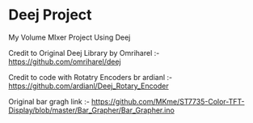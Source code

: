 # Deej Project
 My Volume MIxer Project Using Deej


Credit to Original Deej Library by Omriharel :- https://github.com/omriharel/deej

Credit to code with Rotatry Encoders br ardianl :- https://github.com/ardianl/Deej_Rotary_Encoder

Original bar gragh link :- https://github.com/MKme/ST7735-Color-TFT-Display/blob/master/Bar_Grapher/Bar_Grapher.ino
